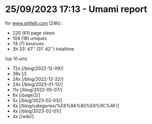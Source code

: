 # 25/09/2023 17:13 - Umami report
for www.shifeiti.com [24h] :

 - 220 (61) page views
 - 104 (18) uniques
 - 74 (7) bounces
 - 3h 33' 47'' (31' 42'') totaltime


top 10 urls:
 - 72x [/blog/2022-12-09/]
 - 39x [/]
 - 24x [/blog/2022-12-22/]
 - 24x [/blog/2023-01-12/]
 - 11x [/blog/2022-05-07/]
 - 6x [/page/2/]
 - 5x [/blog/2023-02-03/]
 - 4x [/blog/categories/%E6%8A%80%E6%9C%AF/]
 - 4x [/blog/2023-02-01/]
 - 4x [/wiki/]


